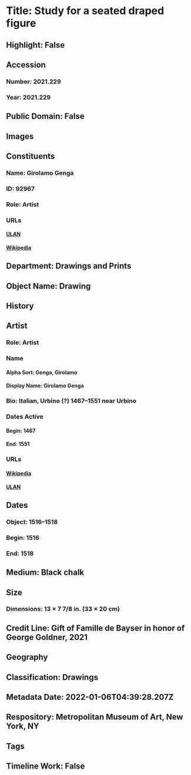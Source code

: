 # Title: Study for a seated draped figure
## Highlight: False
## Accession
### Number: 2021.229
### Year: 2021.229
## Public Domain: False
## Images
## Constituents
### Name: Girolamo Genga
### ID: 92967
### Role: Artist
### URLs
#### [ULAN](http://vocab.getty.edu/page/ulan/500005411)
#### [Wikipedia](https://www.wikidata.org/wiki/Q920115)
## Department: Drawings and Prints
## Object Name: Drawing
## History
## Artist
### Role: Artist
### Name
#### Alpha Sort: Genga, Girolamo
#### Display Name: Girolamo Genga
### Bio: Italian, Urbino (?) 1467–1551 near Urbino
### Dates Active
#### Begin: 1467
#### End: 1551
### URLs
#### [Wikipedia](https://www.wikidata.org/wiki/Q920115)
#### [ULAN](http://vocab.getty.edu/page/ulan/500005411)
## Dates
### Object: 1516–1518
### Begin: 1516
### End: 1518
## Medium: Black chalk
## Size
### Dimensions: 13 × 7 7/8 in. (33 × 20 cm)
## Credit Line: Gift of Famille de Bayser in honor of George Goldner, 2021
## Geography
## Classification: Drawings
## Metadata Date: 2022-01-06T04:39:28.207Z
## Respository: Metropolitan Museum of Art, New York, NY
## Tags
## Timeline Work: False